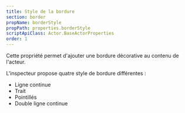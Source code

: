 ```yaml
---
title: Style de la bordure
section: border
propName: borderStyle
propPath: properties.borderStyle
scriptApiClass: Actor.BaseActorProperties
order: 1
---
```

Cette propriété permet d'ajouter une bordure décorative au contenu de l'acteur.

L'inspecteur propose quatre style de bordure différentes :
- Ligne continue
- Trait
- Pointillés
- Double ligne continue
